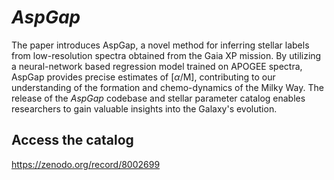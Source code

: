 # _AspGap_  


The paper introduces AspGap, a novel method for inferring stellar labels from low-resolution spectra obtained from the Gaia XP mission. By utilizing a neural-network based regression model trained on APOGEE spectra, AspGap provides precise estimates of [$\alpha$/M], contributing to our understanding of the formation and chemo-dynamics of the Milky Way. The release of the _AspGap_ codebase and stellar parameter catalog enables researchers to gain valuable insights into the Galaxy's evolution.  

## Access the catalog  

https://zenodo.org/record/8002699
